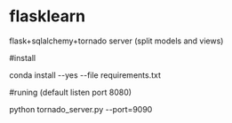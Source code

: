 # flasklearn
flask+sqlalchemy+tornado server (split models and views)

#install 



conda install --yes --file requirements.txt

#runing (default listen port 8080)


python tornado_server.py --port=9090
